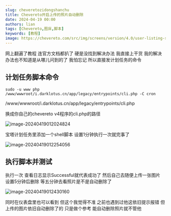 ```yaml
---
slug: cheveretozidongshanchu
title: Chevereto开启上传的照片自动删除
date: 2024-04-19 00:00
authors: lian
tags: [Chevereto,图床,脚本]
keywords: [教程]
image: https://chevereto.com/src/img/screens/version/4.0/user-listing-selected.webp
---
```


网上翻遍了教程 连官方文档都扒了 硬是没找到解决办法 我直接上干货 我的解决办法也不知道是从哪儿问到的了 我怕忘记 所以直接发计划任务的命令

<!-- truncate -->

## 计划任务脚本命令

```
sudo -u www php /www/wwwroot/i.darklotus.cn/app/legacy/entrypoints/cli.php -C cron
```

/www/wwwroot/i.darklotus.cn/app/legacy/entrypoints/cli.php

换成你自己的chevereto v4程序的cli.php的路径

![image-20240419012024824](https://i.darklotus.cn/images/2024/04/19/202404190120907.png)

宝塔计划任务里添加一个shell脚本 设置1分钟执行一次就完事了

![image-20240419012254056](https://i.darklotus.cn/images/2024/04/19/202404190122122.png)

## 执行脚本并测试

执行一次 查看日志显示Successful就代表成功了 然后自己去随便上传一张图片 设置5分钟后删除 等五分钟去看照片是不是自动删除了

![image-20240419012430160](https://i.darklotus.cn/images/2024/04/19/202404190124227.png)

同时在仪表盘里也可以看到 但这个我觉得不准 之前也遇到过他这依旧提示报错 但上传的图片依旧自动删除了的 只是做个参考 能自动删除照片就不管他
